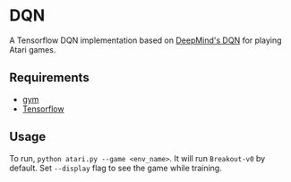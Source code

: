 DQN
====
A Tensorflow DQN implementation based on [DeepMind's DQN](https://storage.googleapis.com/deepmind-data/assets/papers/DeepMindNature14236Paper.pdf) for playing Atari games.


## Requirements
- [gym](https://gym.openai.com)
- [Tensorflow](https://www.tensorflow.org)

## Usage
To run, `python atari.py --game <env_name>`. It will run `Breakout-v0` by default.
Set `--display` flag to see the game while training.

